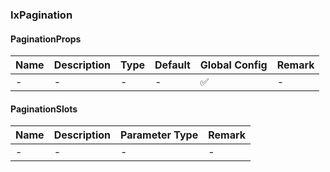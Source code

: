 
### IxPagination

#### PaginationProps

| Name | Description | Type | Default | Global Config | Remark |
| --- | --- | --- | --- | --- | --- |
| - | - | - | - | ✅ | - |

#### PaginationSlots

| Name | Description | Parameter Type | Remark |
| --- | --- | --- | --- |
| - | - | - | - |
